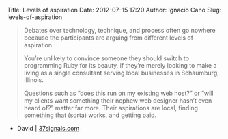 Title: Levels of aspiration
Date: 2012-07-15 17:20
Author: Ignacio Cano
Slug: levels-of-aspiration

> Debates over technology, technique, and process often go nowhere
> because the participants are arguing from different levels of
> aspiration.
>
> You’re unlikely to convince someone they should switch to programming
> Ruby for its beauty, if they’re merely looking to make a living as a
> single consultant serving local businesses in Schaumburg, Illinois.
>
> Questions such as ”does this run on my existing web host?” or ”will my
> clients want something their nephew web designer hasn’t even heard
> of?” matter far more. Their aspirations are local, finding something
> that (sorta) works, and getting paid.

- David | [37signals.com][]

  [37signals.com]: http://37signals.com/svn/posts/3200-levels-of-aspiration
    "Levels of aspiration"
